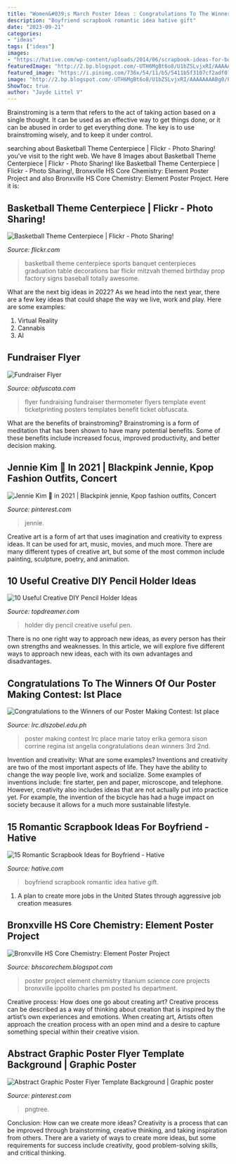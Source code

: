 ```yaml
---
title: "Women&#039;s March Poster Ideas : Congratulations To The Winners Of Our Poster Making Contest: Ist Place"
description: "Boyfriend scrapbook romantic idea hative gift"
date: "2023-09-21"
categories:
- "ideas"
tags: ["ideas"]
images:
- "https://hative.com/wp-content/uploads/2014/06/scrapbook-ideas-for-boyfriend/8-romantic-scrapbook-ideas.jpg"
featuredImage: "http://2.bp.blogspot.com/-UTH6MgBt6o8/U1bZSLvjxRI/AAAAAAAABg0/PUDemzuwBfs/s1600/Titanium+Poster.JPG"
featured_image: "https://i.pinimg.com/736x/54/11/b5/5411b5f3107cf2adf01b1b9da5d614ef.jpg"
image: "http://2.bp.blogspot.com/-UTH6MgBt6o8/U1bZSLvjxRI/AAAAAAAABg0/PUDemzuwBfs/s1600/Titanium+Poster.JPG"
ShowToc: true
author: "Jayde Littel V"
---
```



Brainstroming is a term that refers to the act of taking action based on a single thought. It can be used as an effective way to get things done, or it can be abused in order to get everything done. The key is to use brainstroming wisely, and to keep it under control.

	

		
searching about Basketball Theme Centerpiece | Flickr - Photo Sharing! you've visit to the right web. We have 8 Images about Basketball Theme Centerpiece | Flickr - Photo Sharing! like Basketball Theme Centerpiece | Flickr - Photo Sharing!, Bronxville HS Core Chemistry: Element Poster Project and also Bronxville HS Core Chemistry: Element Poster Project. Here it is:
		
    
## Basketball Theme Centerpiece | Flickr - Photo Sharing!

<img loading=lazy src="http://farm4.staticflickr.com/3598/3775746611_2cb1465a8a.jpg" onerror="this.onerror=null;this.src='https://tse2.mm.bing.net/th?id=OIP.J8XPHqip4DmvjI3xRzIsIAAAAA&amp;pid=15.1';" alt="Basketball Theme Centerpiece | Flickr - Photo Sharing!">

_Source: flickr.com_

>basketball theme centerpiece sports banquet centerpieces graduation table decorations bar flickr mitzvah themed birthday prop factory signs baseball totally awesome. 

	

What are the next big ideas in 2022?
As we head into the next year, there are a few key ideas that could shape the way we live, work and play. Here are some examples: 
1. Virtual Reality 
2. Cannabis 
3. AI 

    
## Fundraiser Flyer

<img loading=lazy src="https://www.obfuscata.com/wp-content/uploads/2017/10/fundraiser-flyer-7.jpg" onerror="this.onerror=null;this.src='https://tse3.mm.bing.net/th?id=OIP.Illn5HPlA9J0k8YLEzG_lgHaJ_&amp;pid=15.1';" alt="Fundraiser Flyer">

_Source: obfuscata.com_

>flyer fundraising fundraiser thermometer flyers template event ticketprinting posters templates benefit ticket obfuscata. 

	

What are the benefits of brainstroming?
Brainstroming is a form of meditation that has been shown to have many potential benefits. Some of these benefits include increased focus, improved productivity, and better decision making.

    
## Jennie Kim 💖 In 2021 | Blackpink Jennie, Kpop Fashion Outfits, Concert

<img loading=lazy src="https://i.pinimg.com/736x/54/11/b5/5411b5f3107cf2adf01b1b9da5d614ef.jpg" onerror="this.onerror=null;this.src='https://tse1.mm.bing.net/th?id=OIP.pIt5LnzWl1oDpyN1iPAbSgHaOz&amp;pid=15.1';" alt="Jennie Kim 💖 in 2021 | Blackpink jennie, Kpop fashion outfits, Concert">

_Source: pinterest.com_

>jennie. 

	

Creative art is a form of art that uses imagination and creativity to express ideas. It can be used for art, music, movies, and much more. There are many different types of creative art, but some of the most common include painting, sculpture, poetry, and animation.

    
## 10 Useful Creative DIY Pencil Holder Ideas

<img loading=lazy src="http://www.topdreamer.com/wp-content/uploads/2013/03/DIY-Pencil-Holder-4.jpg" onerror="this.onerror=null;this.src='https://tse1.mm.bing.net/th?id=OIP._9HdfAFQnf8B4ZG41iUlUAHaLD&amp;pid=15.1';" alt="10 Useful Creative DIY Pencil Holder Ideas">

_Source: topdreamer.com_

>holder diy pencil creative useful pen. 

	

There is no one right way to approach new ideas, as every person has their own strengths and weaknesses. In this article, we will explore five different ways to approach new ideas, each with its own advantages and disadvantages.

    
## Congratulations To The Winners Of Our Poster Making Contest: Ist Place

<img loading=lazy src="http://lrc.dlszobel.edu.ph/wp-content/uploads/2015/11/poster-making-contest-2.jpg" onerror="this.onerror=null;this.src='https://tse1.mm.bing.net/th?id=OIP.ZyduSSkaK3pkhkOE4uWMxgHaLC&amp;pid=15.1';" alt="Congratulations to the Winners of our Poster Making Contest: Ist place">

_Source: lrc.dlszobel.edu.ph_

>poster making contest lrc place marie tatoy erika gemora sison corrine regina ist angelia congratulations dean winners 3rd 2nd. 

	

Invention and creativity: What are some examples?
Inventions and creativity are two of the most important aspects of life. They have the ability to change the way people live, work and socialize. Some examples of inventions include: fire starter, pen and paper, microscope, and telephone. However, creativity also includes ideas that are not actually put into practice yet. For example, the invention of the bicycle has had a huge impact on society because it allows for a much more sustainable lifestyle.

    
## 15 Romantic Scrapbook Ideas For Boyfriend - Hative

<img loading=lazy src="https://hative.com/wp-content/uploads/2014/06/scrapbook-ideas-for-boyfriend/8-romantic-scrapbook-ideas.jpg" onerror="this.onerror=null;this.src='https://tse4.mm.bing.net/th?id=OIP.sz5gww3kaa5K4gcRXpQKmAHaJ6&amp;pid=15.1';" alt="15 Romantic Scrapbook Ideas for Boyfriend - Hative">

_Source: hative.com_

>boyfriend scrapbook romantic idea hative gift. 

	

1. A plan to create more jobs in the United States through aggressive job creation measures 

    
## Bronxville HS Core Chemistry: Element Poster Project

<img loading=lazy src="http://2.bp.blogspot.com/-UTH6MgBt6o8/U1bZSLvjxRI/AAAAAAAABg0/PUDemzuwBfs/s1600/Titanium+Poster.JPG" onerror="this.onerror=null;this.src='https://tse2.mm.bing.net/th?id=OIP.s6PQFda1wp2kpbKyxnDboAHaFj&amp;pid=15.1';" alt="Bronxville HS Core Chemistry: Element Poster Project">

_Source: bhscorechem.blogspot.com_

>poster project element chemistry titanium science core projects bronxville ippolito charles pm posted hs department. 

	

Creative process: How does one go about creating art?
Creative process can be described as a way of thinking about creation that is inspired by the artist’s own experiences and emotions. When creating art, Artists often approach the creation process with an open mind and a desire to capture something special within their creative vision.

    
## Abstract Graphic Poster Flyer Template Background | Graphic Poster

<img loading=lazy src="https://i.pinimg.com/736x/eb/4c/b1/eb4cb1e58809da9031e3ab75ba0963b4.jpg" onerror="this.onerror=null;this.src='https://tse4.mm.bing.net/th?id=OIP.6pv4HfudUhEj8uYlgzJCiAHaK4&amp;pid=15.1';" alt="Abstract Graphic Poster Flyer Template Background | Graphic poster">

_Source: pinterest.com_

>pngtree. 

	

Conclusion: How can we create more ideas?
Creativity is a process that can be improved through brainstorming, creative thinking, and taking inspiration from others. There are a variety of ways to create more ideas, but some requirements for success include creativity, good problem-solving skills, and critical thinking.

